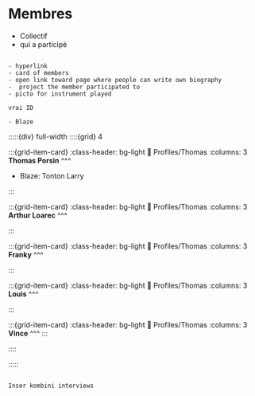 # Membres

- Collectif
- qui a participé

```{note}

- hyperlink
- card of members
- open link toward page where people can write own biography 
-  project the member participated to
- picto for instrument played

vrai ID

- Blaze
```

:::::{div} full-width
::::{grid} 4

:::{grid-item-card}
:class-header: bg-light
:link: Profiles/Thomas
:columns: 3
**Thomas Porsin**
^^^

- Blaze: Tonton Larry

:::


:::{grid-item-card}
:class-header: bg-light
:link: Profiles/Thomas
:columns: 3
**Arthur Loarec**
^^^


:::

:::{grid-item-card}
:class-header: bg-light
:link: Profiles/Thomas
:columns: 3
**Franky**
^^^

:::

:::{grid-item-card}
:class-header: bg-light
:link: Profiles/Thomas
:columns: 3
**Louis**
^^^

:::

:::{grid-item-card}
:class-header: bg-light
:link: Profiles/Thomas
:columns: 3
**Vince**
^^^
:::



::::

:::::

```{note}

Inser kombini interviews

```




